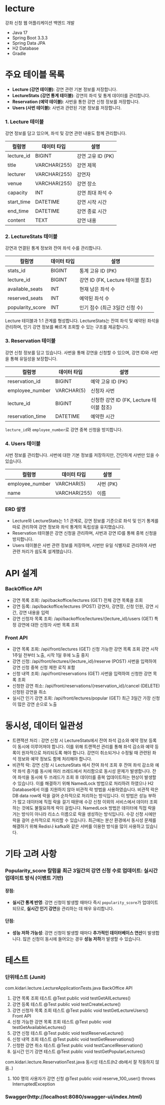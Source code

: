 # lecture
강좌 신청 웹 어플리케이션 백엔드 개발

- Java 17 
- Spring Boot 3.3.3
- Spring Data JPA
- H2 Database
- Gradle

# 주요 테이블 목록
- **Lecture (강연 테이블)**: 강연 관련 기본 정보를 저장합니다.
- **LectureStats (강연 통계 테이블)**: 강연의 좌석 및 통계 데이터를 관리합니다.
- **Reservation (예약 테이블)**: 사번을 통한 강연 신청 정보를 저장합니다.
- **Users (사번 테이블)**: 사번과 관련된 기본 정보를 저장합니다.

### 1. Lecture 테이블
강연 정보를 담고 있으며, 좌석 및 강연 관련 내용도 함께 관리합니다.

| 컬럼명      | 데이터 타입  | 설명                |
|------------|--------------|---------------------|
| lecture_id | BIGINT       | 강연 고유 ID (PK)   |
| title      | VARCHAR(255) | 강연 제목           |
| lecturer   | VARCHAR(255) | 강연자              |
| venue      | VARCHAR(255) | 강연 장소           |
| capacity   | INT          | 강연 최대 좌석 수   |
| start_time | DATETIME     | 강연 시작 시간      |
| end_time   | DATETIME     | 강연 종료 시간      |
| content    | TEXT         | 강연 내용           |

### 2. LectureStats 테이블
강연과 연결된 통계 정보와 잔여 좌석 수를 관리합니다.

| 컬럼명          | 데이터 타입 | 설명                                  |
|-----------------|-------------|---------------------------------------|
| stats_id        | BIGINT      | 통계 고유 ID (PK)                    |
| lecture_id      | BIGINT      | 강연 ID (FK, Lecture 테이블 참조)     |
| available_seats | INT         | 현재 남은 좌석 수                    |
| reserved_seats  | INT         | 예약된 좌석 수                       |
| popularity_score| INT         | 인기 점수 (최근 3일간 신청 수)       |

Lecture 테이블과 1:1 관계를 형성합니다. LectureStats는 잔여 좌석 및 예약된 좌석을 관리하며, 인기 강연 정보를 빠르게 조회할 수 있는 구조를 제공합니다.

### 3. Reservation 테이블
강연 신청 정보를 담고 있습니다. 사번을 통해 강연을 신청할 수 있으며, 강연 ID와 사번을 통해 유일성을 보장합니다.

| 컬럼명          | 데이터 타입  | 설명                                  |
|-----------------|--------------|---------------------------------------|
| reservation_id  | BIGINT       | 예약 고유 ID (PK)                    |
| employee_number | VARCHAR(5)   | 신청자 사번                          |
| lecture_id      | BIGINT       | 신청한 강연 ID (FK, Lecture 테이블 참조) |
| reservation_time| DATETIME     | 예약한 시간                          |

`lecture_id`와 `employee_number`로 강연 중복 신청을 방지합니다.

### 4. Users 테이블
사번 정보를 관리합니다. 사번에 대한 기본 정보를 저장하지만, 간단하게 사번만 있을 수 있습니다.

| 컬럼명          | 데이터 타입  | 설명        |
|-----------------|--------------|-------------|
| employee_number | VARCHAR(5)   | 사번 (PK)   |
| name            | VARCHAR(255) | 이름        |

### ERD 설명
- Lecture와 LectureStats는 1:1 관계로, 강연 정보를 기준으로 좌석 및 인기 통계를 따로 관리하여 강연 정보와 좌석 통계의 독립성을 유지했습니다.
- Reservation 테이블은 강연 신청을 관리하며, 사번과 강연 ID를 통해 중복 신청을 방지합니다.
- Users 테이블은 사번 관련 정보를 저장하며, 사번만 유일 식별자로 관리하여 사번 관련 처리가 쉽도록 설계했습니다.

# API 설계
### BackOffice API
- 강연 목록 조회: /api/backoffice/lectures (GET)
전체 강연 목록을 조회
- 강연 등록: /api/backoffice/lectures (POST)
강연자, 강연장, 신청 인원, 강연 시간, 강연 내용을 입력
- 강연 신청자 목록 조회: /api/backoffice/lectures/{lecture_id}/users (GET)
특정 강연에 대한 신청자 사번 목록 조회

### Front API
- 강연 목록 조회: /api/front/lectures (GET)
신청 가능한 강연 목록 조회
강연 시작 1주일 전부터 노출, 시작 1일 후에 노출 중지
- 강연 신청: /api/front/lectures/{lecture_id}/reserve (POST)
사번을 입력하여 강연 신청
중복 신청 제한 로직 포함
- 신청 내역 조회: /api/front/reservations (GET)
사번을 입력하여 신청한 강연 목록 조회
- 신청한 강연 취소: /api/front/reservations/{reservation_id}/cancel (DELETE)
신청된 강연을 취소
- 실시간 인기 강연 조회: /api/front/lectures/popular (GET)
최근 3일간 가장 신청이 많은 강연 순으로 노출

# 동시성, 데이터 일관성
- 트랜잭션 처리 : 강연 신청 시 LectureStats에서 잔여 좌석 감소와 예약 정보 등록이 동시에 이루어져야 합니다. 이를 위해 트랜잭션 관리를 통해 좌석 감소와 예약 등록이 원자적으로 처리되도록 해야 합니다. 강연이 취소되거나 수정될 때 관련된 좌석 정보와 예약 정보도 함께 처리해야 합니다.
- 비관적 락: 강연 신청 시 LectureStats 에서 잔여 좌석 조회 후 잔여 좌석 감소와 예약 좌석 증가를 동시에 여러 쓰레드에서 처리함으로 동시성 문제가 발생합니다. 잔여 좌석을 동시에 두 쓰레드가 조회 후 데이터를 중복 업데이트하는 현상이 발생할 수 있습니다. 이를 해결하기 위해 NamedLock 방법으로 처리하려 하였으나 H2 Database에서 이를 지원하지 않아 비관적 락 방법을 사용하였습니다. 비관적 락은 DB data row에 락을 걸어 순차적으로 처리하는 방식입니다. 이 방법은 성능 부하가 많고 데이터에 직접 락을 걸기 때문에 수강 신청 이외의 서비스에서 데이터 조회하는 것에도 불필요하게 락이 걸립니다. NamedLock 방법은 데이터에 직접 락을 거는 방식이 아니라 리소스 이름으로 락을 생성하는 방식입니다. 수강 신청 시에만 락을 걸어 순차적으로 처리할 수 있습니다. 최근에는 분산 환경에서 동시성 문제를 해결하기 위해 Redis나 kafka와 같은 서버를 이용한 방식을 많이 사용하고 있습니다. 

# 기타 고려 사항
### Popularity_score 칼럼을 최근 3일간의 강연 신청 수로 업데이트: 실시간 업데이트 방식 (이벤트 기반)

#### 장점:
- **실시간 통계 반영**: 강연 신청이 발생할 때마다 즉시 `popularity_score`가 업데이트되므로, **실시간 인기 강연**을 관리하는 데 매우 유리합니다.

#### 단점:
- **성능 저하 가능성**: 강연 신청이 발생할 때마다 **추가적인 데이터베이스 연산**이 발생합니다. 많은 신청이 동시에 들어오는 경우 **성능 저하**가 발생할 수 있습니다.


# 테스트

### 단위테스트 (Junit)
com.kidari.lecture.LectureApplicationTests.java
BackOffice API
1. 강연 목록 조회 테스트
	@Test
	public void testGetAllLectures()
2. 강연 등록 테스트
	@Test
	public void testCreateLecture() 
3. 강연 신청자 목록 조회 테스트
	@Test
	public void testGetLectureUsers()
Front API
1. 신청 가능한 강연 목록 조회 테스트
	@Test
	public void testGetAvailableLectures()
2. 강연 신청 테스트
	@Test
	public void testReserveLecture()
3. 신청 내역 조회 테스트
	@Test
	public void testGetReservations()
4. 신청한 강연 취소 테스트
	@Test
	public void testCancelReservation()
5. 실시간 인기 강연 테스트
	@Test
	public void testGetPopularLectures()

com.kidari.lecture.ReservationTest.java
동시성 테스트(h2 db에서 잘 작동하지 않음..)
1. 100 명의 사용자가 강연 신청
    @Test
    public void reserve_100_user() throws InterruptedException
   
### Swagger(http://localhost:8080/swagger-ui/index.html)
